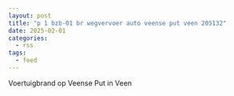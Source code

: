 ```yaml
---
layout: post
title: "p 1 bzb-01 br wegvervoer auto veense put veen 205132"
date: 2025-02-01
categories: 
  - rss
tags: 
  - feed
---
```


Voertuigbrand op Veense Put in Veen
